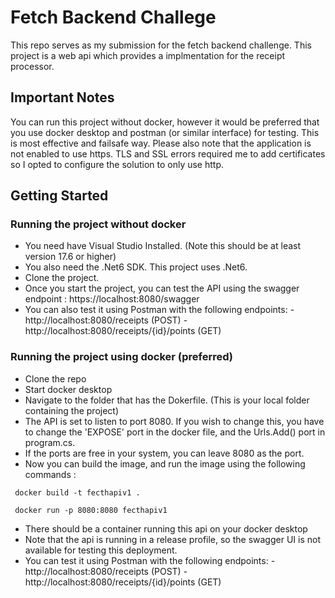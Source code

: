# Fetch Backend Challege

This repo serves as my submission for the fetch backend challenge. This project is a web api which provides a implmentation for the receipt processor. 

## Important Notes

You can run this project without docker, however it would be preferred that you use docker desktop and postman (or similar interface) for testing. This is most effective and failsafe way.
Please also note that the application is not enabled to use https. TLS and SSL errors required me to add certificates so I opted to configure the solution to only use http. 

## Getting Started

### Running the project without docker

* You need have Visual Studio Installed. (Note this should be at least version 17.6 or higher)
* You also need the .Net6 SDK. This project uses .Net6.
* Clone the project.
* Once you start the project, you can test the API using the swagger endpoint : https://localhost:8080/swagger
* You can also test it using Postman with the following endpoints: 
      -http://localhost:8080/receipts (POST)
      -http://localhost:8080/receipts/{id}/points (GET)

### Running the project using docker (preferred)

* Clone the repo
* Start docker desktop
* Navigate to the folder that has the Dokerfile. (This is your local folder containing the project)
* The API is set to listen to port 8080. If you wish to change this, you have to change the 'EXPOSE' port in the docker file, and the Urls.Add() port in program.cs.
* If the ports are free in your system, you can leave 8080 as the port.
* Now you can build the image, and run the image using the following commands :
```
 docker build -t fecthapiv1 . 
```
```
 docker run -p 8080:8080 fecthapiv1
```
* There should be a container running this api on your docker desktop
* Note that the api is running in a release profile, so the swagger UI is not available for testing this deployment.
* You can test it using Postman with the following endpoints: 
      -http://localhost:8080/receipts (POST)
      -http://localhost:8080/receipts/{id}/points (GET)

